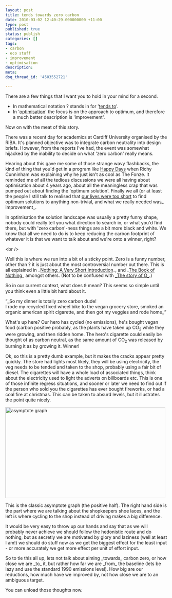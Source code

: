 ```yaml
---
layout: post
title: tends towards zero carbon
date: 2010-03-02 12:40:29.000000000 +11:00
type: post
published: true
status: publish
categories: []
tags:
- carbon
- eco stuff
- improvement
- optimisation
description:
meta:
dsq_thread_id: '4503552721'

---
```

<p>There are a few things that I want you to hold in your mind for a second.</p>
<ul>
<li>In mathematical notation ? stands in for '<a href="http://en.wikipedia.org/wiki/Asymptote">tends to</a>'.</li>
<li>In '<a href="http://en.wikipedia.org/wiki/Optimization_(mathematics)">optimisation</a>' the focus is on the approach to optimum, and therefore a much better description is 'improvement'.</li>
</ul>
<p>Now on with the meat of this story.</p>
<p> </p>
<p>There was a recent day for academics at Cardiff University organised by the RIBA. It's planned objective was to integrate carbon neutrality into design briefs. However, from the reports I've had, the event was somewhat hijacked by the inability to decide on what 'zero carbon' really means.</p>
<p>Hearing about this gave me some of those strange wavy flashbacks, the kind of thing that you'd get in a program like <a href="http://en.wikipedia.org/wiki/Happy_Days">Happy Days</a> when Richy Cunninham was explaining why he just isn't as cool as The Fonze. It reminded me of all the tedious discussions we were all having about optimisation about 4 years ago, about all the meaningless crap that was pumped out about finding the 'optimum solution'. Finally we all (or at least the people I still talk to realised that <a href="http://www.google.ch/search?hl=en&amp;q=(12*10^12)/365&amp;btnG=Search&amp;meta=&amp;aq=f&amp;oq=">our lives were too short</a> to find optimum solutions to anything non-trivial, and what we really needed was_ improvement_.</p>
<p>In optimisation the solution landscape was usually a pretty funny shape, nobody could really tell you what direction to search in, or what you'd find there, but with 'zero carbon'-ness things are a bit more black and white. We know that all we need to do is to keep reducing the carbon footprint of whatever it is that we want to talk about and we're onto a winner, right?</p>
<p>&lt;br /&gt;</p>
<p>Well this is where we run into a bit of a sticky point. Zero is a funny number, other than ? it is just about the most controversial number out there. This is all explained in _<a href="http://www.amazon.co.uk/Nothing-Very-Short-Introduction-Introductions/dp/0199225869/ref=sr_1_1?ie=UTF8&amp;s=books&amp;qid=1267527783&amp;sr=1-1">Nothing: A Very Short Introduction</a>_, and _<a href="http://www.amazon.co.uk/Book-Nothing-John-D-Barrow/dp/0099288451/ref=sr_1_2?ie=UTF8&amp;s=books&amp;qid=1267527798&amp;sr=1-2">The Book of Nothing</a>_ amongst others. (Not to be confused with <a href="http://en.wikipedia.org/wiki/Story_of_O">_The story of O_</a>.)</p>
<p>So in our current context, what does <span style="font-family: 'Consolas, Courier New', Courier, monospace;">0</span> mean? This seems so simple until you think even a little bit hard about it.</p>
<p>“_So my dinner is totally zero carbon dude!<br />
I rode my recycled fixed wheel bike to the vegan grocery store, smoked an organic american spirit cigarette, and then got my veggies and rode home_”</p>
<p>What's up here? Our hero has cycled (no emissions), he's bought vegan food (carbon positive probably, as the plants have taken up CO<sub>2</sub> while they were growing, and then ridden home. The hero's cigarette could easily be thought of as carbon neutral, as the same amount of CO<sub>2</sub> was released by burning it as by growing it. Winner!</p>
<p>Ok, so this is a pretty dumb example, but it makes the cracks appear pretty quickly. The store had lights most likely, they will be using electricity, the veg needs to be tended and taken to the shop, probably using a fair bit of diesel. The cigarettes will have a whole load of associated things, think about the electricity used to light the adverts on billboards etc. This is one of those infinite regress situations, and sooner or later we need to find out if the person who sold you the cigarettes has ever bought fireworks, or had a coal fire at christmas. This can be taken to absurd levels, but it illustrates the point quite nicely.</p>
<p><a href="http://www.designinginteractive.com/agile/asymptotic-perfection/"><img src="{{ site.baseurl }}/assets/Asymptote.png" alt="asymptote graph" width="498" height="283" /></a></p>
<p>This is the classic asymptote graph (the positive half). The right hand side is the part where we are talking about the shopkeepers shoe laces, and the left is where cycling to the shop instead of driving makes a big difference.</p>
<p>It would be very easy to throw up our hands and say that as we will probably never achieve we should follow the hedonistic route and do nothing, but as secretly we are motivated by glory and laziness (well at least I am!) we should do stuff now as we get the biggest effect for the least input - or more accurately we get more effect per unit of effort input.</p>
<p>So to tie this all up, lets not talk about aiming _towards_ carbon zero, or how close we are _to_ it, but rather how far we are _from_ the baseline (lets be lazy and use the standard 1990 emissions level). How big are our reductions, how much have we improved by, not how close we are to an ambiguous target.</p>
<p>You can unload those thoughts now.</p>
